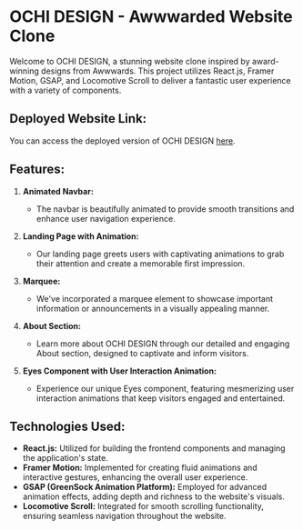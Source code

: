 # OCHI DESIGN - Awwwarded Website Clone

Welcome to OCHI DESIGN, a stunning website clone inspired by award-winning designs from Awwwards. This project utilizes React.js, Framer Motion, GSAP, and Locomotive Scroll to deliver a fantastic user experience with a variety of components.

## Deployed Website Link:
You can access the deployed version of OCHI DESIGN [here](https://66000c49071f06c34661a9cd--scintillating-melba-9b7a73.netlify.app/).

## Features:

1. **Animated Navbar:**
   - The navbar is beautifully animated to provide smooth transitions and enhance user navigation experience.

2. **Landing Page with Animation:**
   - Our landing page greets users with captivating animations to grab their attention and create a memorable first impression.

3. **Marquee:**
   - We've incorporated a marquee element to showcase important information or announcements in a visually appealing manner.

4. **About Section:**
   - Learn more about OCHI DESIGN through our detailed and engaging About section, designed to captivate and inform visitors.

5. **Eyes Component with User Interaction Animation:**
   - Experience our unique Eyes component, featuring mesmerizing user interaction animations that keep visitors engaged and entertained.

## Technologies Used:

- **React.js:** Utilized for building the frontend components and managing the application's state.
- **Framer Motion:** Implemented for creating fluid animations and interactive gestures, enhancing the overall user experience.
- **GSAP (GreenSock Animation Platform):** Employed for advanced animation effects, adding depth and richness to the website's visuals.
- **Locomotive Scroll:** Integrated for smooth scrolling functionality, ensuring seamless navigation throughout the website.



